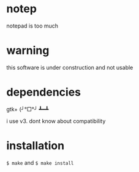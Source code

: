 # notep
notepad is too much

# warning
this software is under construction and not usable

# dependencies
gtk+ (╯°□°╯ ┻━┻

i use v3. dont know about compatibility

# installation
`$ make`
and
`$ make install`
